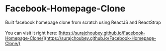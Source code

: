 # Facebook-Homepage-Clone
Built facebook homepage clone from scratch using ReactJS and ReactStrap
<br><br>
You can visit it right here: [https://surajchoubey.github.io/Facebook-Homepage-Clone/](https://surajchoubey.github.io/Facebook-Homepage-Clone/)
